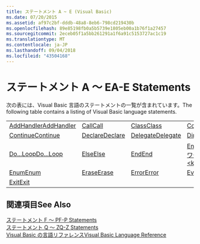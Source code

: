 ```yaml
---
title: ステートメント A ~ E (Visual Basic)
ms.date: 07/20/2015
ms.assetid: af97c2bf-dddb-48a8-8eb6-798cd219430b
ms.openlocfilehash: 89e85198fb0a5b5739e1805eb00a1b76f1a27457
ms.sourcegitcommit: 2eceb05f1a5bb261291a1f6a91c5153727ac1c19
ms.translationtype: MT
ms.contentlocale: ja-JP
ms.lasthandoff: 09/04/2018
ms.locfileid: "43504168"
---
```

# <a name="a-e-statements"></a><span data-ttu-id="65954-102">ステートメント A ～ E</span><span class="sxs-lookup"><span data-stu-id="65954-102">A-E Statements</span></span>
<span data-ttu-id="65954-103">次の表には、Visual Basic 言語のステートメントの一覧が含まれています。</span><span class="sxs-lookup"><span data-stu-id="65954-103">The following table contains a listing of Visual Basic language statements.</span></span>  
  
|||||  
|---|---|---|---|  
|[<span data-ttu-id="65954-104">AddHandler</span><span class="sxs-lookup"><span data-stu-id="65954-104">AddHandler</span></span>](../../../visual-basic/language-reference/statements/addhandler-statement.md)|[<span data-ttu-id="65954-105">Call</span><span class="sxs-lookup"><span data-stu-id="65954-105">Call</span></span>](../../../visual-basic/language-reference/statements/call-statement.md)|[<span data-ttu-id="65954-106">Class</span><span class="sxs-lookup"><span data-stu-id="65954-106">Class</span></span>](../../../visual-basic/language-reference/statements/class-statement.md)|[<span data-ttu-id="65954-107">Const</span><span class="sxs-lookup"><span data-stu-id="65954-107">Const</span></span>](../../../visual-basic/language-reference/statements/const-statement.md)|  
|[<span data-ttu-id="65954-108">Continue</span><span class="sxs-lookup"><span data-stu-id="65954-108">Continue</span></span>](../../../visual-basic/language-reference/statements/continue-statement.md)|[<span data-ttu-id="65954-109">Declare</span><span class="sxs-lookup"><span data-stu-id="65954-109">Declare</span></span>](../../../visual-basic/language-reference/statements/declare-statement.md)|[<span data-ttu-id="65954-110">Delegate</span><span class="sxs-lookup"><span data-stu-id="65954-110">Delegate</span></span>](../../../visual-basic/language-reference/statements/delegate-statement.md)|[<span data-ttu-id="65954-111">Dim</span><span class="sxs-lookup"><span data-stu-id="65954-111">Dim</span></span>](../../../visual-basic/language-reference/statements/dim-statement.md)|  
|[<span data-ttu-id="65954-112">Do...Loop</span><span class="sxs-lookup"><span data-stu-id="65954-112">Do...Loop</span></span>](../../../visual-basic/language-reference/statements/do-loop-statement.md)|[<span data-ttu-id="65954-113">Else</span><span class="sxs-lookup"><span data-stu-id="65954-113">Else</span></span>](../../../visual-basic/language-reference/statements/else-statement.md)|[<span data-ttu-id="65954-114">End</span><span class="sxs-lookup"><span data-stu-id="65954-114">End</span></span>](../../../visual-basic/language-reference/statements/end-statement.md)|[<span data-ttu-id="65954-115">End \<キーワード></span><span class="sxs-lookup"><span data-stu-id="65954-115">End \<keyword></span></span>](../../../visual-basic/language-reference/statements/end-keyword-statement.md)|  
|[<span data-ttu-id="65954-116">Enum</span><span class="sxs-lookup"><span data-stu-id="65954-116">Enum</span></span>](../../../visual-basic/language-reference/statements/enum-statement.md)|[<span data-ttu-id="65954-117">Erase</span><span class="sxs-lookup"><span data-stu-id="65954-117">Erase</span></span>](../../../visual-basic/language-reference/statements/erase-statement.md)|[<span data-ttu-id="65954-118">Error</span><span class="sxs-lookup"><span data-stu-id="65954-118">Error</span></span>](../../../visual-basic/language-reference/statements/error-statement.md)|[<span data-ttu-id="65954-119">Event</span><span class="sxs-lookup"><span data-stu-id="65954-119">Event</span></span>](../../../visual-basic/language-reference/statements/event-statement.md)|  
|[<span data-ttu-id="65954-120">Exit</span><span class="sxs-lookup"><span data-stu-id="65954-120">Exit</span></span>](../../../visual-basic/language-reference/statements/exit-statement.md)||||  
  
## <a name="see-also"></a><span data-ttu-id="65954-121">関連項目</span><span class="sxs-lookup"><span data-stu-id="65954-121">See Also</span></span>  
 [<span data-ttu-id="65954-122">ステートメント F ～ P</span><span class="sxs-lookup"><span data-stu-id="65954-122">F-P Statements</span></span>](../../../visual-basic/language-reference/statements/f-p-statements.md)  
 [<span data-ttu-id="65954-123">ステートメント Q ～ Z</span><span class="sxs-lookup"><span data-stu-id="65954-123">Q-Z Statements</span></span>](../../../visual-basic/language-reference/statements/q-z-statements.md)  
 [<span data-ttu-id="65954-124">Visual Basic の言語リファレンス</span><span class="sxs-lookup"><span data-stu-id="65954-124">Visual Basic Language Reference</span></span>](../../../visual-basic/language-reference/index.md)

